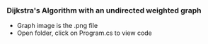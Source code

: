 ### Dijkstra's Algorithm with an undirected weighted graph
- Graph image is the .png file
- Open folder, click on Program.cs to view code